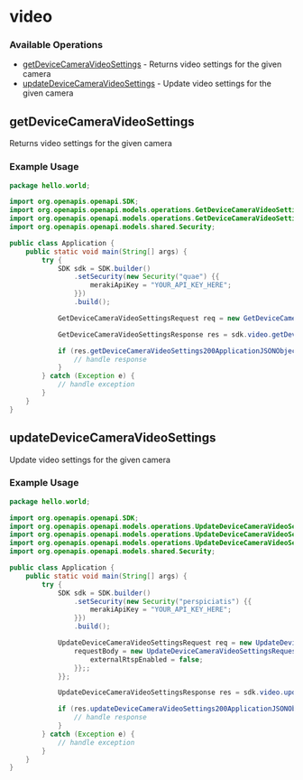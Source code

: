 # video

### Available Operations

* [getDeviceCameraVideoSettings](#getdevicecameravideosettings) - Returns video settings for the given camera
* [updateDeviceCameraVideoSettings](#updatedevicecameravideosettings) - Update video settings for the given camera

## getDeviceCameraVideoSettings

Returns video settings for the given camera

### Example Usage

```java
package hello.world;

import org.openapis.openapi.SDK;
import org.openapis.openapi.models.operations.GetDeviceCameraVideoSettingsRequest;
import org.openapis.openapi.models.operations.GetDeviceCameraVideoSettingsResponse;
import org.openapis.openapi.models.shared.Security;

public class Application {
    public static void main(String[] args) {
        try {
            SDK sdk = SDK.builder()
                .setSecurity(new Security("quae") {{
                    merakiApiKey = "YOUR_API_KEY_HERE";
                }})
                .build();

            GetDeviceCameraVideoSettingsRequest req = new GetDeviceCameraVideoSettingsRequest("commodi");            

            GetDeviceCameraVideoSettingsResponse res = sdk.video.getDeviceCameraVideoSettings(req);

            if (res.getDeviceCameraVideoSettings200ApplicationJSONObject != null) {
                // handle response
            }
        } catch (Exception e) {
            // handle exception
        }
    }
}
```

## updateDeviceCameraVideoSettings

Update video settings for the given camera

### Example Usage

```java
package hello.world;

import org.openapis.openapi.SDK;
import org.openapis.openapi.models.operations.UpdateDeviceCameraVideoSettingsRequest;
import org.openapis.openapi.models.operations.UpdateDeviceCameraVideoSettingsRequestBody;
import org.openapis.openapi.models.operations.UpdateDeviceCameraVideoSettingsResponse;
import org.openapis.openapi.models.shared.Security;

public class Application {
    public static void main(String[] args) {
        try {
            SDK sdk = SDK.builder()
                .setSecurity(new Security("perspiciatis") {{
                    merakiApiKey = "YOUR_API_KEY_HERE";
                }})
                .build();

            UpdateDeviceCameraVideoSettingsRequest req = new UpdateDeviceCameraVideoSettingsRequest("quas") {{
                requestBody = new UpdateDeviceCameraVideoSettingsRequestBody() {{
                    externalRtspEnabled = false;
                }};;
            }};            

            UpdateDeviceCameraVideoSettingsResponse res = sdk.video.updateDeviceCameraVideoSettings(req);

            if (res.updateDeviceCameraVideoSettings200ApplicationJSONObject != null) {
                // handle response
            }
        } catch (Exception e) {
            // handle exception
        }
    }
}
```

